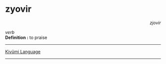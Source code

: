 

# zyovir
<div align="right"><i>zjovir</i></div>

*verb*  
**Definition :** to praise  

---

[Kivümi Language](../README.md)

---
